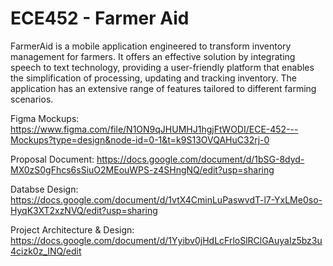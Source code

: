 # ECE452 - Farmer Aid 

FarmerAid is a mobile application engineered to transform inventory management for farmers. It offers an effective solution by integrating speech to text technology, providing a user-friendly platform that enables the simplification of processing, updating and tracking inventory. The application has an extensive range of features tailored to different farming scenarios.

Figma Mockups: https://www.figma.com/file/N1ON9qJHUMHJ1hgjFtWODI/ECE-452---Mockups?type=design&node-id=0-1&t=k9S13OVQAHuC32rj-0

Proposal Document: https://docs.google.com/document/d/1bSG-8dyd-MX0zS0gFhcs6sSiuO2MEouWPS-z4SHngNQ/edit?usp=sharing

Databse Design: https://docs.google.com/document/d/1vtX4CminLuPaswvdT-l7-YxLMe0so-HyqK3XT2xzNVQ/edit?usp=sharing

Project Architecture & Design: https://docs.google.com/document/d/1Yyibv0jHdLcFrloSlRClGAuyaIz5bz3u4cizk0z_INQ/edit
